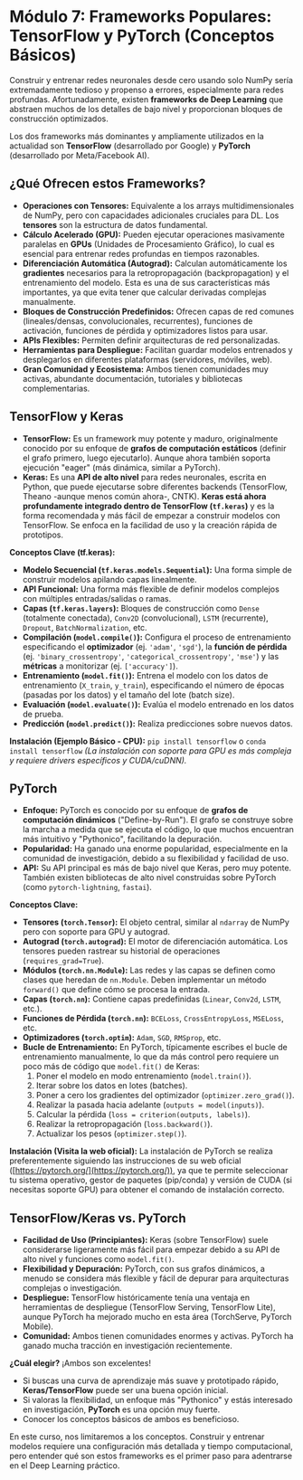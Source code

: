 # Módulo 7: Frameworks Populares: TensorFlow y PyTorch (Conceptos Básicos)

Construir y entrenar redes neuronales desde cero usando solo NumPy sería extremadamente tedioso y propenso a errores, especialmente para redes profundas. Afortunadamente, existen **frameworks de Deep Learning** que abstraen muchos de los detalles de bajo nivel y proporcionan bloques de construcción optimizados.

Los dos frameworks más dominantes y ampliamente utilizados en la actualidad son **TensorFlow** (desarrollado por Google) y **PyTorch** (desarrollado por Meta/Facebook AI).

## ¿Qué Ofrecen estos Frameworks?

*   **Operaciones con Tensores:** Equivalente a los arrays multidimensionales de NumPy, pero con capacidades adicionales cruciales para DL. Los **tensores** son la estructura de datos fundamental.
*   **Cálculo Acelerado (GPU):** Pueden ejecutar operaciones masivamente paralelas en **GPUs** (Unidades de Procesamiento Gráfico), lo cual es esencial para entrenar redes profundas en tiempos razonables.
*   **Diferenciación Automática (Autograd):** Calculan automáticamente los **gradientes** necesarios para la retropropagación (backpropagation) y el entrenamiento del modelo. Esta es una de sus características más importantes, ya que evita tener que calcular derivadas complejas manualmente.
*   **Bloques de Construcción Predefinidos:** Ofrecen capas de red comunes (lineales/densas, convolucionales, recurrentes), funciones de activación, funciones de pérdida y optimizadores listos para usar.
*   **APIs Flexibles:** Permiten definir arquitecturas de red personalizadas.
*   **Herramientas para Despliegue:** Facilitan guardar modelos entrenados y desplegarlos en diferentes plataformas (servidores, móviles, web).
*   **Gran Comunidad y Ecosistema:** Ambos tienen comunidades muy activas, abundante documentación, tutoriales y bibliotecas complementarias.

## TensorFlow y Keras

*   **TensorFlow:** Es un framework muy potente y maduro, originalmente conocido por su enfoque de **grafos de computación estáticos** (definir el grafo primero, luego ejecutarlo). Aunque ahora también soporta ejecución "eager" (más dinámica, similar a PyTorch).
*   **Keras:** Es una **API de alto nivel** para redes neuronales, escrita en Python, que puede ejecutarse sobre diferentes backends (TensorFlow, Theano -aunque menos común ahora-, CNTK). **Keras está ahora profundamente integrado dentro de TensorFlow (`tf.keras`)** y es la forma recomendada y más fácil de empezar a construir modelos con TensorFlow. Se enfoca en la facilidad de uso y la creación rápida de prototipos.

**Conceptos Clave (tf.keras):**

*   **Modelo Secuencial (`tf.keras.models.Sequential`):** Una forma simple de construir modelos apilando capas linealmente.
*   **API Funcional:** Una forma más flexible de definir modelos complejos con múltiples entradas/salidas o ramas.
*   **Capas (`tf.keras.layers`):** Bloques de construcción como `Dense` (totalmente conectada), `Conv2D` (convolucional), `LSTM` (recurrente), `Dropout`, `BatchNormalization`, etc.
*   **Compilación (`model.compile()`):** Configura el proceso de entrenamiento especificando el **optimizador** (ej. `'adam'`, `'sgd'`), la **función de pérdida** (ej. `'binary_crossentropy'`, `'categorical_crossentropy'`, `'mse'`) y las **métricas** a monitorizar (ej. `['accuracy']`).
*   **Entrenamiento (`model.fit()`):** Entrena el modelo con los datos de entrenamiento (`X_train`, `y_train`), especificando el número de épocas (pasadas por los datos) y el tamaño del lote (batch size).
*   **Evaluación (`model.evaluate()`):** Evalúa el modelo entrenado en los datos de prueba.
*   **Predicción (`model.predict()`):** Realiza predicciones sobre nuevos datos.

**Instalación (Ejemplo Básico - CPU):**
`pip install tensorflow` o `conda install tensorflow`
*(La instalación con soporte para GPU es más compleja y requiere drivers específicos y CUDA/cuDNN).*

## PyTorch

*   **Enfoque:** PyTorch es conocido por su enfoque de **grafos de computación dinámicos** ("Define-by-Run"). El grafo se construye sobre la marcha a medida que se ejecuta el código, lo que muchos encuentran más intuitivo y "Pythonico", facilitando la depuración.
*   **Popularidad:** Ha ganado una enorme popularidad, especialmente en la comunidad de investigación, debido a su flexibilidad y facilidad de uso.
*   **API:** Su API principal es más de bajo nivel que Keras, pero muy potente. También existen bibliotecas de alto nivel construidas sobre PyTorch (como `pytorch-lightning`, `fastai`).

**Conceptos Clave:**

*   **Tensores (`torch.Tensor`):** El objeto central, similar al `ndarray` de NumPy pero con soporte para GPU y autograd.
*   **Autograd (`torch.autograd`):** El motor de diferenciación automática. Los tensores pueden rastrear su historial de operaciones (`requires_grad=True`).
*   **Módulos (`torch.nn.Module`):** Las redes y las capas se definen como clases que heredan de `nn.Module`. Deben implementar un método `forward()` que define cómo se procesa la entrada.
*   **Capas (`torch.nn`):** Contiene capas predefinidas (`Linear`, `Conv2d`, `LSTM`, etc.).
*   **Funciones de Pérdida (`torch.nn`):** `BCELoss`, `CrossEntropyLoss`, `MSELoss`, etc.
*   **Optimizadores (`torch.optim`):** `Adam`, `SGD`, `RMSprop`, etc.
*   **Bucle de Entrenamiento:** En PyTorch, típicamente escribes el bucle de entrenamiento manualmente, lo que da más control pero requiere un poco más de código que `model.fit()` de Keras:
    1.  Poner el modelo en modo entrenamiento (`model.train()`).
    2.  Iterar sobre los datos en lotes (batches).
    3.  Poner a cero los gradientes del optimizador (`optimizer.zero_grad()`).
    4.  Realizar la pasada hacia adelante (`outputs = model(inputs)`).
    5.  Calcular la pérdida (`loss = criterion(outputs, labels)`).
    6.  Realizar la retropropagación (`loss.backward()`).
    7.  Actualizar los pesos (`optimizer.step()`).

**Instalación (Visita la web oficial):**
La instalación de PyTorch se realiza preferentemente siguiendo las instrucciones de su web oficial ([https://pytorch.org/](https://pytorch.org/)), ya que te permite seleccionar tu sistema operativo, gestor de paquetes (pip/conda) y versión de CUDA (si necesitas soporte GPU) para obtener el comando de instalación correcto.

## TensorFlow/Keras vs. PyTorch

*   **Facilidad de Uso (Principiantes):** Keras (sobre TensorFlow) suele considerarse ligeramente más fácil para empezar debido a su API de alto nivel y funciones como `model.fit()`.
*   **Flexibilidad y Depuración:** PyTorch, con sus grafos dinámicos, a menudo se considera más flexible y fácil de depurar para arquitecturas complejas o investigación.
*   **Despliegue:** TensorFlow históricamente tenía una ventaja en herramientas de despliegue (TensorFlow Serving, TensorFlow Lite), aunque PyTorch ha mejorado mucho en esta área (TorchServe, PyTorch Mobile).
*   **Comunidad:** Ambos tienen comunidades enormes y activas. PyTorch ha ganado mucha tracción en investigación recientemente.

**¿Cuál elegir?** ¡Ambos son excelentes!
*   Si buscas una curva de aprendizaje más suave y prototipado rápido, **Keras/TensorFlow** puede ser una buena opción inicial.
*   Si valoras la flexibilidad, un enfoque más "Pythonico" y estás interesado en investigación, **PyTorch** es una opción muy fuerte.
*   Conocer los conceptos básicos de ambos es beneficioso.

En este curso, nos limitaremos a los conceptos. Construir y entrenar modelos requiere una configuración más detallada y tiempo computacional, pero entender qué son estos frameworks es el primer paso para adentrarse en el Deep Learning práctico.
